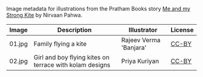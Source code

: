 Image metadata for illustrations from the Pratham Books story [Me and my Strong Kite](https://storyweaver.org.in/stories/1876-me-and-my-strong-kite) by Nirvaan Pahwa.

Image | Description | Illustrator | License
----- | ----------- | ----------- | -------
01.jpg | Family flying a kite  | Rajeev Verma 'Banjara' | [CC-BY](https://creativecommons.org/licenses/by/4.0/)
02.jpg | Girl and boy flying kites on terrace with kolam designs | Priya Kuriyan | [CC-BY](https://creativecommons.org/licenses/by/4.0/)
